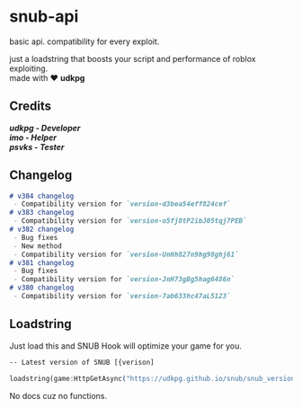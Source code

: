 # snub-api
basic api. compatibility for every exploit.

just a loadstring that boosts your script and performance of roblox exploiting.  
made with :heart: **udkpg**

## Credits
 ***udkpg - Developer***  
 ***imo - Helper***  
 ***psvks - Tester***  

## Changelog
```markdown
# v384 changelog
 - Compatibility version for `version-d3bea54eff824cef`
# v383 changelog
 - Compatibility version for `version-o5fj8tP2ibJ05tqj7PEB`
# v382 changelog
 - Bug fixes
 - New method
 - Compatibility version for `version-UnHh827n9hg98ghj61`
# v381 changelog
 - Bug fixes
 - Compatibility version for `version-JnH73gBg5hag6486n`
# v380 changelog
 - Compatibility version for `version-7ab633hc47aL5123`
```
## Loadstring

Just load this and SNUB Hook will optimize your game for you.
```css
-- Latest version of SNUB [{verison]

loadstring(game:HttpGetAsync("https://udkpg.github.io/snub/snub_version/snub_385.lua"))()
```

No docs cuz no functions.
